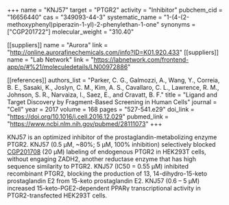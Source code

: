 +++
name = "KNJ57"
target = "PTGR2"
activity = "Inhibitor"
pubchem_cid = "16656440"
cas = "349093-44-3"
systematic_name = "1-(4-(2-methoxyphenyl)piperazin-1-yl)-2-phenylethan-1-one"
synonyms = ["CGP201722"]
molecular_weight = "310.40"

[[suppliers]]
name = "Aurora"
link = "http://online.aurorafinechemicals.com/info?ID=K01.920.433"
[[suppliers]]
name = "Lab Network"
link = "https://labnetwork.com/frontend-app/p/#%21/moleculedetails/LN00972886"

[[references]]
authors_list = "Parker, C. G., Galmozzi, A., Wang, Y., Correia, B. E., Sasaki, K., Joslyn, C. M., Kim, A. S., Cavallaro, C. L., Lawrence, R. M., Johnson, S. R., Narvaiza, I., Saez, E., and Cravatt, B. F."
title = "Ligand and Target Discovery by Fragment-Based Screening in Human Cells"
journal = "Cell"
year = 2017
volume = 168
pages = "527-541.e29"
doi_link = "https://doi.org/10.1016/j.cell.2016.12.029"
pubmed_link = "https://www.ncbi.nlm.nih.gov/pubmed/28111073"
+++

KNJ57 is an optimized inhibitor of the prostaglandin-metabolizing enzyme PTGR2. KNJ57 (0.5 µM, ~80%; 5 µM, 100% inhibition) selectively blocked <a href="#cgp201708" class="js-scroll-trigger">CGP201708</a> (20 µM) labeling of endogenous PTGR2 in HEK293T cells, without engaging ZADH2, another reductase enzyme that has high sequence similarity to PTGR2. KNJ57 (IC50 = 0.55 µM) inhibited recombinant PTGR2, blocking the production of 13,	14-dihydro-15-keto prostaglandin E2 from 15-keto prostaglandin E2. KNJ57 (0.6 – 5 µM) increased 15-keto-PGE2-dependent PPARγ transcriptional activity in PTGR2-transfected HEK293T cells.
